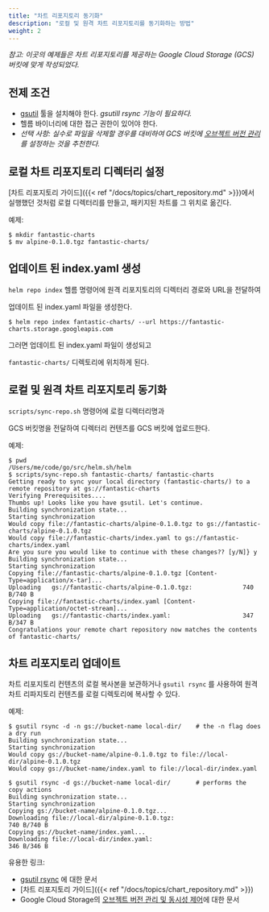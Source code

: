 ```yaml
---
title: "차트 리포지토리 동기화"
description: "로컬 및 원격 차트 리포지토리를 동기화하는 방법"
weight: 2
---
```


*참고: 이곳의 예제들은 차트 리포지토리를 제공하는*
*Google Cloud Storage (GCS) 버킷에 맞게 작성되었다.*

## 전제 조건
* [gsutil](https://cloud.google.com/storage/docs/gsutil) 툴을 설치해야 한다. *gsutill rsync 기능이 필요하다.*
* 헬름 바이너리에 대한 접근 권한이 있어야 한다.
* _선택 사항: 실수로 파일을 삭제할 경우를 대비하여 GCS 버킷에 [오브젝트 버전 관리](https://cloud.google.com/storage/docs/gsutil/addlhelp/ObjectVersioningandConcurrencyControl#top_of_page)를 설정하는 것을 추천한다._

## 로컬 차트 리포지토리 디렉터리 설정
[차트 리포지토리 가이드]({{< ref
"/docs/topics/chart_repository.md" >}})에서 실행했던 것처럼 로컬 디렉터리를 만들고, 패키지된 차트를 그 위치로 옮긴다.

예제:
```console
$ mkdir fantastic-charts
$ mv alpine-0.1.0.tgz fantastic-charts/
```

## 업데이트 된 index.yaml 생성
`helm repo index` 헬름 명령어에 원격 리포지토리의 디렉터리 경로와 URL을 전달하여 

업데이트 된 index.yaml 파일을 생성한다.

```console
$ helm repo index fantastic-charts/ --url https://fantastic-charts.storage.googleapis.com
```
그러면 업데이트 된 index.yaml 파일이 생성되고 

`fantastic-charts/` 디렉토리에 위치하게 된다.

## 로컬 및 원격 차트 리포지토리 동기화
`scripts/sync-repo.sh` 명령어에 로컬 디렉터리명과 

GCS 버킷명을 전달하여 디렉터리 컨텐츠를 GCS 버킷에 업로드한다.

예제:
```console
$ pwd
/Users/me/code/go/src/helm.sh/helm
$ scripts/sync-repo.sh fantastic-charts/ fantastic-charts
Getting ready to sync your local directory (fantastic-charts/) to a remote repository at gs://fantastic-charts
Verifying Prerequisites....
Thumbs up! Looks like you have gsutil. Let's continue.
Building synchronization state...
Starting synchronization
Would copy file://fantastic-charts/alpine-0.1.0.tgz to gs://fantastic-charts/alpine-0.1.0.tgz
Would copy file://fantastic-charts/index.yaml to gs://fantastic-charts/index.yaml
Are you sure you would like to continue with these changes?? [y/N]} y
Building synchronization state...
Starting synchronization
Copying file://fantastic-charts/alpine-0.1.0.tgz [Content-Type=application/x-tar]...
Uploading   gs://fantastic-charts/alpine-0.1.0.tgz:              740 B/740 B
Copying file://fantastic-charts/index.yaml [Content-Type=application/octet-stream]...
Uploading   gs://fantastic-charts/index.yaml:                    347 B/347 B
Congratulations your remote chart repository now matches the contents of fantastic-charts/
```
## 차트 리포지토리 업데이트
차트 리포지토리 컨텐츠의 로컬 복사본을 보관하거나 `gsutil rsync` 를 
사용하여 원격 차트 리파지토리 컨텐츠를 로컬 디렉토리에 
복사할 수 있다.

예제:
```console
$ gsutil rsync -d -n gs://bucket-name local-dir/    # the -n flag does a dry run
Building synchronization state...
Starting synchronization
Would copy gs://bucket-name/alpine-0.1.0.tgz to file://local-dir/alpine-0.1.0.tgz
Would copy gs://bucket-name/index.yaml to file://local-dir/index.yaml

$ gsutil rsync -d gs://bucket-name local-dir/       # performs the copy actions
Building synchronization state...
Starting synchronization
Copying gs://bucket-name/alpine-0.1.0.tgz...
Downloading file://local-dir/alpine-0.1.0.tgz:                        740 B/740 B
Copying gs://bucket-name/index.yaml...
Downloading file://local-dir/index.yaml:                              346 B/346 B
```

유용한 링크:
* [gsutil rsync](https://cloud.google.com/storage/docs/gsutil/commands/rsync#description) 에 
  대한 문서
* [차트 리포지토리 가이드]({{< ref "/docs/topics/chart_repository.md" >}})
* Google Cloud Storage의 
  [오브젝트 버전 관리 및 동시성 제어](https://cloud.google.com/storage/docs/gsutil/addlhelp/ObjectVersioningandConcurrencyControl#overview)에 
  대한 문서
  
